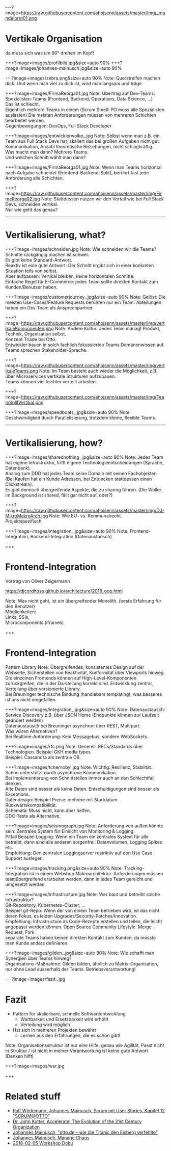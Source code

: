 ---?image=https://raw.githubusercontent.com/ahojsenn/assets/master/img/_mandelbrot01.png
# Vertikale Organisation
<!-- .element: style="font-size: 3em; color: orange"-->
da muss sich was um 90° drehen im Kopf!
<!-- .element: style="font-size: 2em; color: orange"-->

+++?image=images/profilbild.jpg&size=auto 90%
+++?image=images/johannes-mainusch.jpg&size=auto 90%










---?image=images/zebra.png&size=auto 90%
Note:
Querstreifen machen dick. Und wenn man viel zu dick ist, wird man langsam und träge.

+++?image=images/FirmaReorga01.jpg
Note:
Übertrag auf Dev-Teams:  
Spezialisten-Teams (Frontend, Backend, Operations, Data Science, ...)  
Das ist schlecht.  
Eigentlich mehrere Teams in einem (Scrum Smell: PO muss alle Spezialisten auslasten)
Die meisten Anforderungen müssen von mehreren Schichten bearbeitet werden.  
Gegenbewegungen: DevOps, Full Stack Developer

+++?image=images/entwicklerwolke_.jpg
Note:
Selbst wenn man z.B. ein Team aus Full Stack Devs hat, skaliert das bei großen Aufgaben nicht gut.  
Kommunikation, Anzahl theoretische Beziehungen, nicht schlagkräftig.  
Was macht man dann? Mehrere Teams.  
Und welchen Schnitt wählt man dann?  

+++?image=images/FirmaReorga01.jpg
Note:
Wenn man Teams horizontal nach Aufgabe schneidet (Frontend-Backend-Split), berührt fast jede Anforderung alle Schichten.

+++?image=https://raw.githubusercontent.com/ahojsenn/assets/master/img/FirmaReorga02.jpg
Note:
Stattdessen nutzen wir den Vorteil wie bei Full Stack Devs, schneiden vertikal.  
Nur wie geht das genau?

---
# Vertikalisierung, what?

+++?image=images/schneiden.jpg
Note:
Wie schneiden wir die Teams? Schnitte rückgängig machen ist schwer.  
Es gibt keine Standard-Antwort.  
Reaktiv ist eine gute Antwort: Der Schnitt ergibt sich in einer konkreten Situation teils von selbst.  
Aber aufpassen: Vertikal bleiben, keine horizontalen Schnitte.  
Einfache Regel für E-Commerce: jedes Team sollte direkten Kontakt zum Kunden/Benutzer haben.  

+++?image=images/customerjourney_.jpg&size=auto 90%
Note:
Gelöst: Die meisten Use-Cases/Feature Requests berühren nur ein Team. Abteilungen haben ein Dev-Team als Ansprechpartner.

+++?image=https://raw.githubusercontent.com/ahojsenn/assets/master/img/vertikaleKomponenten.png
Note:
Andere Kultur: Jedes Team managt Produkt, Technik, Organisation selbst.  
Konzept Triade bei Otto.  
Entwickler bauen in solch fachlich fokussierten Teams Domänenwissen auf. Teams sprechen Stakeholder-Sprache.  

+++?image=https://raw.githubusercontent.com/ahojsenn/assets/master/img/vertikaleTeams.png
Note:
Im Team besteht auch wieder die Möglichkeit, z.B. über Microservices vertikale Strukturen aufzubauen.  
Teams können viel leichter verteilt arbeiten.

+++?image=https://raw.githubusercontent.com/ahojsenn/assets/master/img/TeamSplitVertikal.png

+++?image=images/speedboats_.jpg&size=auto 90%
Note:
Geschwindigkeit durch Parallelisierung, trotzdem kleine, flexible Teams.

---
# Vertikalisierung, how?

+++?image=images/sharednothing_.jpg&size=auto 90%
Note:
Jedes Team hat eigene Infrastruktur, trifft eigene Technologieentscheidungen (Sprache, Datenbank).  
Analog zum DDD hat jedes Team seine Domain mit seinen Fachobjekten (Bei Kaufen hat ein Kunde Adressen, bei Entdecken stattdessen einen Clickstream).  
Es gibt dennoch übergreifende Aspekte, die zu sharing führen. (Die Wolke im Background ist shared, fällt gar nicht auf, oder?)

+++?image=https://raw.githubusercontent.com/ahojsenn/assets/master/img/DJ-MikroMakroArch.jpg
Note:
Wie EU- vs. Kommunalrecht.  
Projektspezifisch.

+++?image=images/integration_.jpg&size=auto 90%
Note:
Frontend-Integration, Backend-Integration (Datenaustausch)

+++
# Frontend-Integration
Vortrag von Oliver Zeigermann

https://djcordhose.github.io/architecture/2018_oop.html

Note:
Was nicht geht, ist ein übergreifender Monolith. (beste Erfahrung für den Benutzer)  
Möglichkeiten:  
Links, SSIs,  
Microcomponents (iframes)  

+++
# Frontend-Integration
Pattern Library
Note:
Übergreifendes, konsistentes Design auf der Webseite, Sicherstellen von Reaktivität, Konformität über Viewports hinweg.  
Die einzelnen Frontends können auf High-Level-Komponenten zurückgreifen, die in der Darstellung korrekt sind.   Entwicklung zentral, Verteilung über versionierte Library.  
Bei Breuninger technische Bindung (handlebars templating), was besseres ist uns nicht eingefallen.  

+++?image=images/integration_.jpg&size=auto 90%
Note:
Datenaustausch:  
Service Discovery z.B. über JSON Home (Endpunkte können zur Laufzeit geändert werden)  
Datenaustausch bei Breuninger asynchron über REST, Multipart.  
Was wären Alternativen?  
Bei Realtime-Anforderung: Kein Messagebus, sondern WebSockets.  

+++?image=images/rfc.png
Note:
Generell: RFCs/Standards über Technologien. Beispiel GKH media types  
Beispiel: Cassandra als zentrale DB.  

+++?image=images/tchernobyl.jpg
Note:
Wichtig: Resilienz, Stabilität. Schon unterstützt durch asynchrone Kommunikation.  
Bei Implementierung von Schnittstellen immer auch an den Schlechtfall denken.  
Alte Daten sind besser als keine Daten. Entschuldigungen sind besser als Exceptions.  
Datendesign: Beispiel Preise: mehrere mit Startdatum.  
Rückwärtskompatibilität.  
Schemata: Muss nicht, kann aber helfen.  
CDC-Tests als Alternative.

+++?image=images/seismograph.jpg
Note:
Anforderung von außen könnte sein: Zentrales System für Einsicht von Monitoring & Logging.  
Pitfall Beispiel Logging: Wenn ein Team ein zentrales System für alle betreibt, dann sind alle anderen sorgenfrei: Datenvolumen, Logging Spikes etc.  
Empfehlung: Den zentralen Loggingserver restriktiv auf den Use Case Support auslegen.

+++?image=images/tracking.png&size=auto 90%
Note:
Tracking-Integration ist in einem Webshop Makroarchitektur. Anforderungen müssen teamübergreifend erarbeitet werden, dann in jedes Team gereicht und umgesetzt werden.

+++?image=images/infrastructure.jpg
Note:
Wer baut und betreibt solche Infrastruktur?  
Git-Repository, Kubernetes-Cluster, ...  
Beispiel git-Repo: Wenn der von einem Team betrieben wird, ist das nicht deren Fokus, es leiden Upgrades/Security-Patches/Innovation.  
Empfehlung: Infrastructure as Code-Rezepte erstellen und teilen, die leicht angepasst werden können. Open Source Community Lifestyle: Merge Request, Fork  
separate Teams haben keinen direkten Kontakt zum Kunden, da müsste man Kunde anders definieren.  

+++?image=images/gilden_.jpg&size=auto 90%
Note:
Wie schafft man Synergien über Teams hinweg?  
Organisations-Maßnahme: Gilden bilden, ähnlich zu Matrix-Organisation, nur ohne Lead ausserhalb der Teams. Betriebsverantwortung!

---?image=images/fazit_.jpg
# Fazit
* Pattern für skalierbare, schnelle Softwareentwicklung
  * Wartbarkeit und Ersetzbarkeit wird erhöht
  * Verteilung wird möglich
* Hat sich in mehreren Projekten bewährt
  * Lernen aus den Erfahrungen, die es schon gibt!

Note:
Organisationsstruktur ist nur eine Hilfe, genau wie Agilität, Passt nicht in Struktur / ist nicht in meiner Verantwortung ist keine gute Antwort (Denken hilft)

+++?image=images/wer.jpg




+++
<!-- .slide: data-background="#9B3036" style="text-align: left; font-size: 0.6em;"-->
# Related stuff

- [Ralf Wirdemann, Johannes Mainusch, Scrum mit User Stories, Kapitel 12 "SCRUM@OTTO"](http://www.hanser-fachbuch.de/buch/Scrum+mit+User+Stories/9783446450523)
- [Dr. John Kotter, Accelerate! The Evolution of the 21st Century Organization](https://www.youtube.com/watch?v=Pc7EVXnF2aI)
- [Johannes Mainusch, "otto.de – wie die Titanic den Eisberg verfehlte"](https://www.heise.de/developer/artikel/Johannes-Mainusch-otto-de-wie-die-Titanic-den-Eisberg-verfehlte-3491223.html)
- [Johannes Mainusch, Manage Chaos](https://gitpitch.com/kommitment/verticals/master?grs=bitbucket&p=p-intro)
- [2018-02-05 Workshop Doku](https://drive.google.com/drive/folders/0Bzr9vgG2NdI0U0tjWkszd1dUNWc?usp=sharing)

